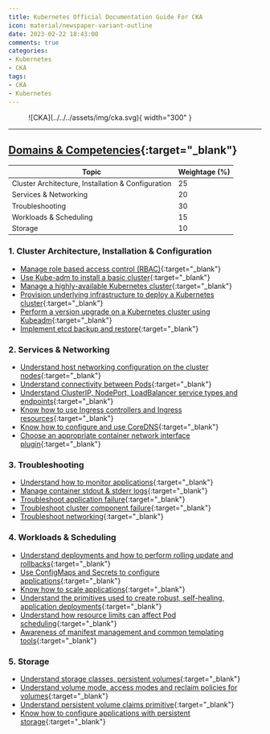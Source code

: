 ```yaml
---
title: Kubernetes Official Documentation Guide For CKA
icon: material/newspaper-variant-outline
date: 2023-02-22 18:43:00
comments: true
categories:
- Kubernetes
- CKA
tags:
- CKA
- Kubernetes
---
```


<!-- markdownlint-disable MD033 -->
<figure markdown="span">
  ![CKA](../../../assets/img/cka.svg){ width="300" }
</figure>

---

## [Domains & Competencies](https://training.linuxfoundation.org/certification/certified-kubernetes-administrator-cka/){:target="_blank"}

| Topic                                                 | Weightage (%) |
|-------------------------------------------------------|---------------|
| Cluster Architecture, Installation & Configuration    | 25            |
| Services & Networking                                 | 20            |
| Troubleshooting                                       | 30            |
| Workloads & Scheduling                                | 15            |
| Storage                                               | 10            |

### 1. Cluster Architecture, Installation & Configuration

- [Manage role based access control (RBAC)](https://kubernetes.io/docs/reference/access-authn-authz/rbac/){:target="_blank"}
- [Use Kube-adm to install a basic cluster](https://kubernetes.io/docs/setup/production-environment/tools/kubeadm/install-kubeadm/){:target="_blank"}
- [Manage a highly-available Kubernetes cluster](https://kubernetes.io/docs/setup/production-environment/tools/kubeadm/high-availability/){:target="_blank"}
- [Provision underlying infrastructure to deploy a Kubernetes cluster](https://kubernetes.io/docs/tasks/tools/install-kubectl/){:target="_blank"}
- [Perform a version upgrade on a Kubernetes cluster using Kubeadm](https://kubernetes.io/docs/tasks/administer-cluster/kubeadm/kubeadm-upgrade/){:target="_blank"}
- [Implement etcd backup and restore](https://kubernetes.io/docs/tasks/administer-cluster/configure-upgrade-etcd/#backing-up-an-etcd-cluster){:target="_blank"}

### 2. Services & Networking  

- [Understand host networking configuration on the cluster nodes](https://kubernetes.io/docs/concepts/cluster-administration/networking/){:target="_blank"}
- [Understand connectivity between Pods](https://kubernetes.io/docs/concepts/cluster-administration/networking/){:target="_blank"}
- [Understand ClusterIP, NodePort, LoadBalancer service types and endpoints](https://kubernetes.io/docs/concepts/services-networking/service/){:target="_blank"}
- [Know how to use Ingress controllers and Ingress resources](https://kubernetes.io/docs/concepts/services-networking/ingress/){:target="_blank"}
- [Know how to configure and use CoreDNS](https://kubernetes.io/docs/concepts/services-networking/dns-pod-service/){:target="_blank"}
- [Choose an appropriate container network interface plugin](https://kubernetes.io/docs/concepts/extend-kubernetes/compute-storage-net/network-plugins/){:target="_blank"}

### 3. Troubleshooting  

- [Understand how to monitor applications](https://kubernetes.io/docs/concepts/cluster-administration/logging/){:target="_blank"}
- [Manage container stdout & stderr logs](https://kubernetes.io/docs/concepts/cluster-administration/logging/){:target="_blank"}
- [Troubleshoot application failure](https://kubernetes.io/docs/tasks/debug-application-cluster/debug-application/){:target="_blank"}
- [Troubleshoot cluster component failure](https://kubernetes.io/docs/tasks/debug-application-cluster/debug-cluster/){:target="_blank"}
- [Troubleshoot networking](https://kubernetes.io/docs/concepts/cluster-administration/networking/){:target="_blank"}

### 4. Workloads & Scheduling  

- [Understand deployments and how to perform rolling update and rollbacks](https://kubernetes.io/docs/concepts/workloads/controllers/deployment/#rolling-back-a-deployment){:target="_blank"}
- [Use ConfigMaps and Secrets to configure applications](https://kubernetes.io/docs/tasks/configure-pod-container/configure-pod-configmap){:target="_blank"}
- [Know how to scale applications](https://kubernetes.io/docs/concepts/workloads/controllers/deployment/#scaling-a-deployment){:target="_blank"}
- [Understand the primitives used to create robust, self-healing, application deployments](https://kubernetes.io/docs/concepts/workloads/controllers/deployment/#use-case){:target="_blank"}
- [Understand how resource limits can affect Pod scheduling](https://kubernetes.io/docs/concepts/configuration/manage-resources-containers/){:target="_blank"}
- [Awareness of manifest management and common templating tools](https://kubernetes.io/docs/tasks/manage-kubernetes-objects/declarative-config/){:target="_blank"}

### 5. Storage  

- [Understand storage classes, persistent volumes](https://kubernetes.io/docs/concepts/storage/persistent-volumes/#persistent-volumes){:target="_blank"}
- [Understand volume mode, access modes and reclaim policies for volumes](https://kubernetes.io/docs/tasks/administer-cluster/change-pv-reclaim-policy/){:target="_blank"}
- [Understand persistent volume claims primitive](https://kubernetes.io/docs/concepts/storage/persistent-volumes/#persistentvolumeclaims){:target="_blank"}
- [Know how to configure applications with persistent storage](https://kubernetes.io/docs/tasks/configure-pod-container/configure-persistent-volume-storage/#create-a-persistentvolumeclaim){:target="_blank"}
